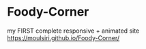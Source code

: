 # Foody-Corner
my FIRST complete responsive + animated  site
https://moulsiri.github.io/Foody-Corner/
